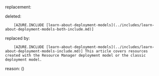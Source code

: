 replacement:

deleted:

		[AZURE.INCLUDE [learn-about-deployment-models](../includes/learn-about-deployment-models-both-include.md)]

replaced by:

		[AZURE.INCLUDE [learn-about-deployment-models](../includes/learn-about-deployment-models-include.md)] This article covers resources created with the Resource Manager deployment model or the classic deployment model.

reason: ()

